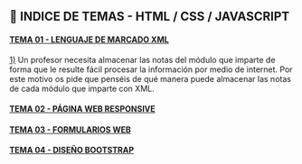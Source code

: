 ## :file_folder: INDICE DE TEMAS - HTML / CSS / JAVASCRIPT

<a name="tema1"/>

#### [TEMA 01 - LENGUAJE DE MARCADO XML](https://github.com/Carlos-93/HTML-CSS-JAVASCRIPT/tree/main/1%20DAW/TEMA%2001%20-%20LENGUAJE%20DE%20MARCADO%20XML)

[1)](https://github.com/Carlos-93/HTML-CSS-JAVASCRIPT/blob/main/1%20DAW/TEMA%2001%20-%20LENGUAJE%20DE%20MARCADO%20XML/Ejercicio_01.xml) Un profesor necesita almacenar las notas del módulo que imparte de forma que le resulte fácil procesar la información por medio de internet. Por este motivo os pide que penséis de qué manera puede almacenar las notas de cada módulo que imparte con XML. 

#### [TEMA 02 - PÁGINA WEB RESPONSIVE](https://github.com/Carlos-93/HTML-CSS-JAVASCRIPT/tree/main/1%20DAW/TEMA%2002%20-%20P%C3%81GINA%20WEB%20CON%20RESPONSIVE)

#### [TEMA 03 - FORMULARIOS WEB](https://github.com/Carlos-93/HTML-CSS-JAVASCRIPT/tree/main/1%20DAW/TEMA%2003%20-%20FORMULARIOS)

#### [TEMA 04 - DISEÑO BOOTSTRAP](https://github.com/Carlos-93/HTML-CSS-JAVASCRIPT/tree/main/1%20DAW/TEMA%2004%20-%20BOOTSTRAP)
